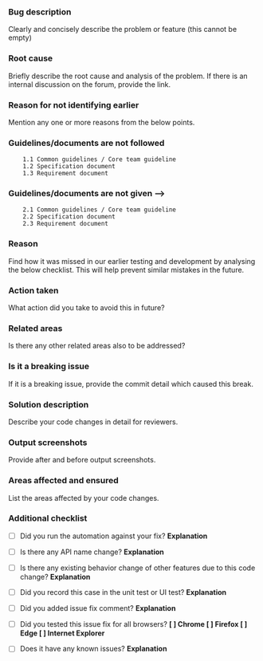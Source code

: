 ### Bug description

Clearly and concisely describe the problem or feature (this cannot be empty)

### Root cause

Briefly describe the root cause and analysis of the problem. If there is an internal discussion on the forum, provide the link.

### Reason for not identifying earlier

Mention any one or more reasons from the below points.

### Guidelines/documents are not followed

        1.1 Common guidelines / Core team guideline
        1.2 Specification document
        1.3 Requirement document

### Guidelines/documents are not given -->

        2.1 Common guidelines / Core team guideline
        2.2 Specification document
        2.3 Requirement document

### Reason

Find how it was missed in our earlier testing and development by analysing the below checklist. This will help prevent similar mistakes in the future.

### Action taken

What action did you take to avoid this in future?

### Related areas

Is there any other related areas also to be addressed?

### Is it a breaking issue

If it is a breaking issue, provide the commit detail which caused this break.

### Solution description

Describe your code changes in detail for reviewers.

### Output screenshots

Provide after and before output screenshots.

### Areas affected and ensured

List the areas affected by your code changes.

### Additional checklist

- [ ] Did you run the automation against your fix?  <b> Explanation </b>

- [ ] Is there any API name change?  <b> Explanation </b>

- [ ] Is there any existing behavior change of other features due to this code change?  <b> Explanation </b>

- [ ] Did you record this case in the unit test or UI test?  <b> Explanation </b>

- [ ] Did you added issue fix comment?  <b> Explanation </b>

- [ ] Did you tested this issue fix for all browsers? <b> [ ] Chrome [ ] Firefox [ ] Edge [ ] Internet Explorer </b>

- [ ] Does it have any known issues? <b> Explanation </b>
